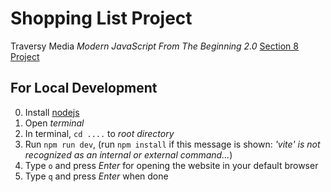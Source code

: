 # Shopping List Project

Traversy Media _Modern JavaScript From The Beginning 2.0_ [Section 8 Project](https://www.traversymedia.com/products/modern-javascript-from-the-beginning-2-0/categories/2152088039/posts/2165169393#)

## For Local Development

0. Install [nodejs](https://nodejs.org/)
1. Open _terminal_
2. In terminal, `cd ....` to _root directory_
3. Run `npm run dev`, (run `npm install` if this message is shown: _'vite' is not recognized as an internal or external command..._)
4. Type `o` and press _Enter_ for opening the website in your default browser
5. Type `q` and press _Enter_ when done
